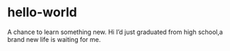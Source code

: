 # hello-world
A chance to learn something new.
Hi
I’d just graduated from high school,a brand new life is waiting for me.
